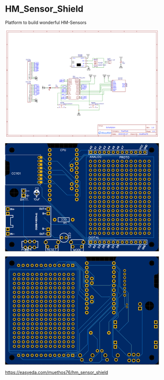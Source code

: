 # HM_Sensor_Shield
Platform to build wonderful HM-Sensors

![picture](https://github.com/MueThoS76/HM_Sensor_Shield/blob/master/Schematic_HM_Sensor_Shield_Schaltplan_20200106083323.png)

![picture](https://raw.githubusercontent.com/MueThoS76/HM_Sensor_Shield/master/HM_Sensor_Shield_Front.png)
 
![picture](https://raw.githubusercontent.com/MueThoS76/HM_Sensor_Shield/master/HM_Sensor_Shield_Back.png)


https://easyeda.com/muethos76/hm_sensor_shield
